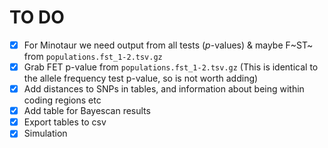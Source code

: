 # TO DO

- [x] For Minotaur we need output from all tests ($p$-values) & maybe F~ST~ from `populations.fst_1-2.tsv.gz`
- [x] Grab FET p-value from `populations.fst_1-2.tsv.gz` (This is identical to the allele frequency test p-value, so is not worth adding)
- [x] Add distances to SNPs in tables, and information about being within coding regions etc
- [x] Add table for Bayescan results
- [x] Export tables to csv
- [x] Simulation
